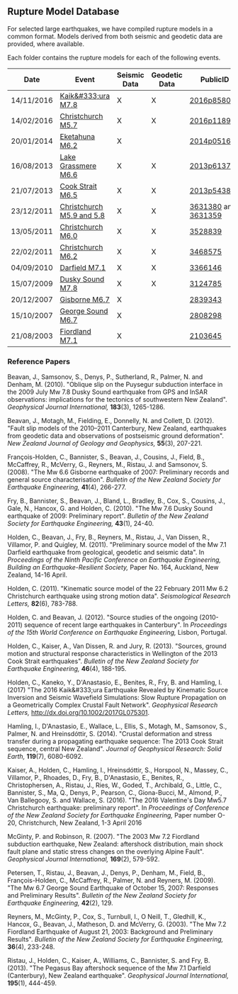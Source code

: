 ## Rupture Model Database

For selected large earthquakes, we have compiled rupture models in a common format. Models derived from both seismic and geodetic data are provided, where available.

Each folder contains the rupture models for each of the following events.

| Date       | Event                     | Seismic Data | Geodetic Data | PublicID                                 |
| ---------- | ------------------------- | ------------ | ------------- | ---------------------------------------- |
| 14/11/2016 | [Kaik&‌#333;ura M7.8](20161114-kaikoura)               | X            | X             |  [2016p858000](https://www.geonet.org.nz/quakes/region/newzealand/2016p858000) |
| 14/02/2016 | [Christchurch M5.7](20160214-christchurch)         | X            | X             | [2016p118944](https://geonet.org.nz/quakes/region/newzealand/2016p118944) |
| 20/01/2014 | [Eketahuna M6.2](20140120-eketahuna)            | X            |               | [2014p051675](https://geonet.org.nz/quakes/region/newzealand/2014p051675) |
| 16/08/2013 | [Lake Grassmere M6.6](20130816-lake-grassmere)       | X            | X             | [2013p613797](https://www.geonet.org.nz/quakes/region/newzealand/2013p613797) |
| 21/07/2013 | [Cook Strait M6.5](20130721-cook-strait)          | X            | X             | [2013p543824](https://www.geonet.org.nz/quakes/region/newzealand/2013p543824) |
| 23/12/2011 | [Christchurch M5.9 and 5.8](20111223-christchurch) | X            | X             | [3631380](https://geonet.org.nz/quakes/region/newzealand/3631380) and [3631359](https://geonet.org.nz/quakes/region/newzealand/3631359) |
| 13/05/2011 | [Christchurch M6.0](20110513-christchurch)         | X            | X             | [3528839](https://geonet.org.nz/quakes/region/newzealand/3528839) |
| 22/02/2011 | [Christchurch M6.2](20110222-christchurch)         | X            | X             | [3468575](https://geonet.org.nz/quakes/region/newzealand/3468575) |
| 04/09/2010 | [Darfield M7.1](20100904-darfield)             | X            | X             | [3366146](https://geonet.org.nz/quakes/region/newzealand/3366146) |
| 15/07/2009 | [Dusky Sound M7.8](20090715-dusky-sound)          | X            | X             | [3124785](https://geonet.org.nz/quakes/region/newzealand/3124785) |
| 20/12/2007 | [Gisborne M6.7](20071220-gisborne)             | X            |               | [2839343](https://geonet.org.nz/quakes/region/newzealand/2839343) |
| 15/10/2007 | [George Sound M6.7](20071015-george-sound)         | X            |               | [2808298](https://geonet.org.nz/quakes/region/newzealand/2808298) |
| 21/08/2003 | [Fiordland M7.1](20030821-fiordland)            | X            |               | [2103645](https://geonet.org.nz/quakes/region/newzealand/2103645) |

### Reference Papers

Beavan, J., Samsonov, S., Denys, P., Sutherland, R., Palmer, N. and Denham, M. (2010). "Oblique slip on the Puysegur subduction interface in the 2009 July Mw 7.8 Dusky Sound earthquake from GPS and InSAR observations: implications for the tectonics of southwestern New Zealand". *Geophysical Journal International,* **183**(3), 1265-1286.

Beavan, J., Motagh, M., Fielding, E., Donnelly, N. and Collett, D. (2012). "Fault slip models of the 2010–2011 Canterbury, New Zealand, earthquakes from geodetic data and observations of postseismic ground deformation". *New Zealand Journal of Geology and Geophysics,* **55**(3), 207-221.

François-Holden, C., Bannister, S., Beavan, J., Cousins, J., Field, B., McCaffrey, R., McVerry, G., Reyners, M., Ristau, J. and Samsonov, S. (2008). "The Mw 6.6 Gisborne earthquake of 2007: Preliminary records and general source characterisation". *Bulletin of the New Zealand Society for Earthquake Engineering,* **41**(4), 266-277.

Fry, B., Bannister, S., Beavan, J., Bland, L., Bradley, B., Cox, S., Cousins, J., Gale, N., Hancox, G. and Holden, C. (2010). "The Mw 7.6 Dusky Sound earthquake of 2009: Preliminary report". *Bulletin of the New Zealand Society for Earthquake Engineering,* **43**(1), 24-40.

Holden, C., Beavan, J., Fry, B., Reyners, M., Ristau, J., Van Dissen, R., Villamor, P. and Quigley, M. (2011). "Preliminary source model of the Mw 7.1 Darfield earthquake from geological, geodetic and seismic data". In *Proceedings of the Ninth Pacific Conference on Earthquake Engineering, Building an Earthquake-Resilient Society,* Paper No. 164, Auckland, New Zealand, 14-16 April.

Holden, C. (2011). "Kinematic source model of the 22 February 2011 Mw 6.2 Christchurch earthquake using strong motion data". *Seismological Research Letters,* **82**(6), 783-788.

Holden, C. and Beavan, J. (2012). "Source studies of the ongoing (2010-2011) sequence of recent large earthquakes in Canterbury". In *Proceedings of the 15th World Conference on Earthquake Engineering,* Lisbon, Portugal.

Holden, C., Kaiser, A., Van Dissen, R. and Jury, R. (2013). "Sources, ground motion and structural response characteristics in Wellington of the 2013 Cook Strait earthquakes". *Bulletin of the New Zealand Society for Earthquake Engineering,* **46**(4), 188-195.

Holden, C., Kaneko, Y., D'Anastasio, E., Benites, R., Fry, B. and Hamling, I. (2017) "The 2016 Kaik&‌#333;ura Earthquake Revealed by Kinematic Source Inversion and Seismic Wavefield Simulations: Slow Rupture Propagation on a Geometrically Complex Crustal Fault Network". *Geophysical Research Letters,* http://dx.doi.org/10.1002/2017GL075301.

Hamling, I., D'Anastasio, E., Wallace, L., Ellis, S., Motagh, M., Samsonov, S., Palmer, N. and Hreinsdóttir, S. (2014). "Crustal deformation and stress transfer during a propagating earthquake sequence: The 2013 Cook Strait sequence, central New Zealand". *Journal of Geophysical Research: Solid Earth,* **119**(7), 6080-6092.

Kaiser, A., Holden, C., Hamling, I., Hreinsdóttir, S., Horspool, N., Massey, C., Villamor, P., Rhoades, D., Fry, B., D'Anastasio, E., Benites, R., Christophersen, A., Ristau, J., Ries, W., Goded, T., Archibald, G., Little, C., Bannister, S., Ma, Q., Denys, P., Pearson, C., Giona-Bucci, M., Almond, P., Van Ballegooy, S. and Wallace, S. (2016). "The 2016 Valentine's Day Mw5.7 Christchurch earthquake: preliminary report". In *Proceedings of Conference of the New Zealand Society for Earthquake Engineering,* Paper number O-20, Christchurch, New Zealand, 1-3 April 2016

McGinty, P. and Robinson, R. (2007). "The 2003 Mw 7.2 Fiordland subduction earthquake, New Zealand: aftershock distribution, main shock fault plane and static stress changes on the overlying Alpine Fault". *Geophysical Journal International,* **169**(2), 579-592.

Petersen, T., Ristau, J., Beavan, J., Denys, P., Denham, M., Field, B., François-Holden, C., McCaffrey, R., Palmer, N. and Reyners, M. (2009). "The Mw 6.7 George Sound Earthquake of October 15, 2007: Responses and Preliminary Results". *Bulletin of the New Zealand Society for Earthquake Engineering,* **42**(2), 129.

Reyners, M., McGinty, P., Cox, S., Turnbull, I., O Neill, T., Gledhill, K., Hancox, G., Beavan, J., Matheson, D. and McVerry, G. (2003). "The Mw 7.2 Fiordland Earthquake of August 21, 2003: Background and Preliminary Results". *Bulletin of the New Zealand Society for Earthquake Engineering,* **36**(4), 233-248.

Ristau, J., Holden, C., Kaiser, A., Williams, C., Bannister, S. and Fry, B. (2013). "The Pegasus Bay aftershock sequence of the Mw 7.1 Darfield (Canterbury), New Zealand earthquake". *Geophysical Journal International,* **195**(1), 444-459.




